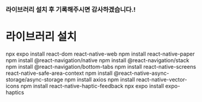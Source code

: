 ### 라이브러리 설치 후 기록해주시면 감사하겠습니다.! ###

# 라이브러리 설치
npx expo install react-dom react-native-web
npm install react-native-paper
npm install @react-navigation/native
npm install @react-navigation/stack
npm install @react-navigation/bottom-tabs
npm install react-native-screens react-native-safe-area-context
npm install @react-native-async-storage/async-storage
npm install axios
npm install react-native-vector-icons
npm install react-native-haptic-feedback
npx expo install expo-haptics
